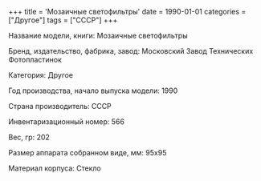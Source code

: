 +++
title = 'Мозаичные светофильтры'
date = 1990-01-01
categories = ["Другое"]
tags = ["СССР"]
+++

Название модели, книги: Мозаичные светофильтры

Бренд, издательство, фабрика, завод: Московский Завод Технических Фотопластинок

Категория: Другое

Год производства, начало выпуска модели: 1990

Страна производитель: СССР

Инвентаризационный номер: 566

Вес, гр: 202

Размер аппарата  собранном виде, мм: 95х95

Материал корпуса: Стекло

